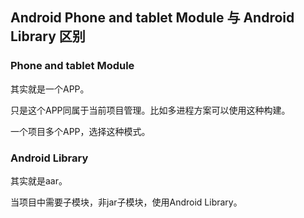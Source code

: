 ## Android Phone and tablet Module 与 Android Library 区别

### Phone and tablet Module

其实就是一个APP。

只是这个APP同属于当前项目管理。比如多进程方案可以使用这种构建。

一个项目多个APP，选择这种模式。

### Android Library

其实就是aar。

当项目中需要子模块，非jar子模块，使用Android Library。
